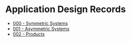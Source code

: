 # Application Design Records
* [000 - Symmetric Systems](000-symmetricSystems.md)
* [001 - Asymmetric Systems](001-asymmetricSystems.md)
* [002 - Products](002-Products.md)

